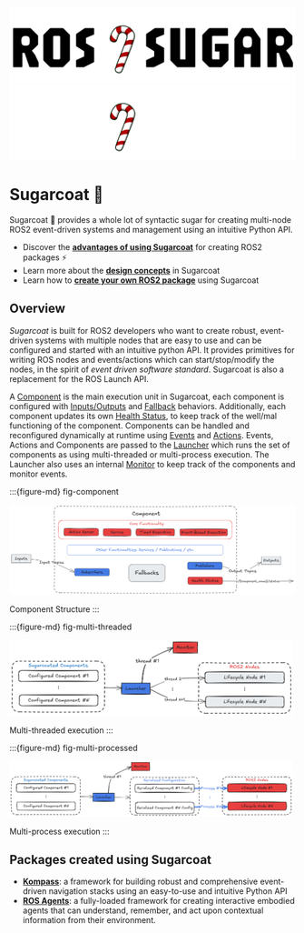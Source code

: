 <div>
  <img src="_static/ROS_SUGAR_LIGHT.png" class="only-light" />
  <img src="_static/ROS_SUGAR_DARK.png" class="only-dark" />
</div>

# Sugarcoat 🍬

Sugarcoat 🍬 provides a whole lot of syntactic sugar for creating multi-node ROS2 event-driven systems and management using an intuitive Python API.

- Discover the [**advantages of using Sugarcoat**](why.md) for creating ROS2 packages ⚡
- Learn more about the [**design concepts**](design/concepts_overview.md) in Sugarcoat
- Learn how to [**create your own ROS2 package**](advanced/use.md) using Sugarcoat

## Overview

_Sugarcoat_ is built for ROS2 developers who want to create robust, event-driven systems with multiple nodes that are easy to use and can be configured and started with an intuitive python API. It provides primitives for writing ROS nodes and events/actions which can start/stop/modify the nodes, in the spirit of _event driven software standard_. Sugarcoat is also a replacement for the ROS Launch API.

A [Component](./design/component.md) is the main execution unit in Sugarcoat, each component is configured with [Inputs/Outputs](./design/topics.md) and [Fallback](./design/fallbacks.md) behaviors. Additionally, each component updates its own [Health Status](./design/status.md), to keep track of the well/mal functioning of the component. Components can be handled and reconfigured dynamically at runtime using [Events](./design/events.md) and [Actions](./design/actions.md). Events, Actions and Components are passed to the [Launcher](./design/launcher.md) which runs the set of components as using multi-threaded or multi-process execution. The Launcher also uses an internal [Monitor](./design/monitor.md) to keep track of the components and monitor events.

:::{figure-md} fig-component

<img src="_static/images/diagrams/component_light.png" alt="Base Component" width="700px">

Component Structure
:::

:::{figure-md} fig-multi-threaded

<img src="_static/images/diagrams/multi_threaded_light.png" alt="Multi-threaded execution" width="500px">

Multi-threaded execution
:::

:::{figure-md} fig-multi-processed

<img src="_static/images/diagrams/multi_process_light.png" alt="Multi-process execution" width="500px">

Multi-process execution
:::

## Packages created using Sugarcoat

- [**Kompass**](https://automatikarobotics.com/kompass/): a framework for building robust and comprehensive event-driven navigation stacks using an easy-to-use and intuitive Python API
- [**ROS Agents**](https://automatika-robotics.github.io/ros-agents/): a fully-loaded framework for creating interactive embodied agents that can understand, remember, and act upon contextual information from their environment.

